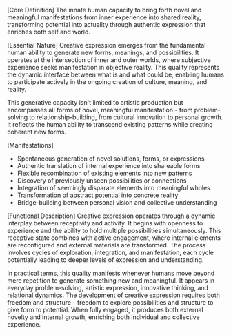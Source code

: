 [Core Definition]
The innate human capacity to bring forth novel and meaningful manifestations from inner experience into shared reality, transforming potential into actuality through authentic expression that enriches both self and world.

[Essential Nature]
Creative expression emerges from the fundamental human ability to generate new forms, meanings, and possibilities. It operates at the intersection of inner and outer worlds, where subjective experience seeks manifestation in objective reality. This quality represents the dynamic interface between what is and what could be, enabling humans to participate actively in the ongoing creation of culture, meaning, and reality.

This generative capacity isn't limited to artistic production but encompasses all forms of novel, meaningful manifestation - from problem-solving to relationship-building, from cultural innovation to personal growth. It reflects the human ability to transcend existing patterns while creating coherent new forms.

[Manifestations]
- Spontaneous generation of novel solutions, forms, or expressions
- Authentic translation of internal experience into shareable forms
- Flexible recombination of existing elements into new patterns
- Discovery of previously unseen possibilities or connections
- Integration of seemingly disparate elements into meaningful wholes
- Transformation of abstract potential into concrete reality
- Bridge-building between personal vision and collective understanding

[Functional Description]
Creative expression operates through a dynamic interplay between receptivity and activity. It begins with openness to experience and the ability to hold multiple possibilities simultaneously. This receptive state combines with active engagement, where internal elements are reconfigured and external materials are transformed. The process involves cycles of exploration, integration, and manifestation, each cycle potentially leading to deeper levels of expression and understanding.

In practical terms, this quality manifests whenever humans move beyond mere repetition to generate something new and meaningful. It appears in everyday problem-solving, artistic expression, innovative thinking, and relational dynamics. The development of creative expression requires both freedom and structure - freedom to explore possibilities and structure to give form to potential. When fully engaged, it produces both external novelty and internal growth, enriching both individual and collective experience.